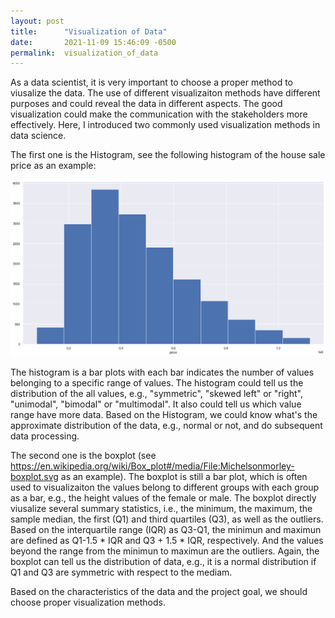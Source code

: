 ```yaml
---
layout: post
title:      "Visualization of Data"
date:       2021-11-09 15:46:09 -0500
permalink:  visualization_of_data
---
```



As a data scientist, it is very important to choose a proper method to viusalize the data.  The use of different visualizaiton methods have different purposes and could reveal the data in different aspects. The good visualization could make the communication with the stakeholders more effectively. Here, I introduced two commonly used visualization methods  in data science. 

The first one is the Histogram, see the following histogram of the house sale price as an example:

![Histogram of the house price](https://raw.githubusercontent.com/eegshou/dsc-phase-2-project/mvp/Figs/Price_histogram.png)

The histogram is a bar plots with each bar indicates the number of values belonging to a specific range of values. The histogram could tell us the distribution of the all values, e.g., "symmetric", "skewed left" or "right", "unimodal", "bimodal" or "multimodal". It also could tell us which value range have more data.  Based on the Histogram, we could know what's the approximate distribution of the data, e.g., normal or not, and do subsequent data processing.


The second one is the boxplot (see https://en.wikipedia.org/wiki/Box_plot#/media/File:Michelsonmorley-boxplot.svg as an example). The boxplot is still a bar plot, which is often used to visualizaiton the values belong to different groups with each group as a bar, e.g., the height values of the female or male. The boxplot directly viusalize several summary statistics, i.e., the minimum, the maximum, the sample median, the first (Q1) and third quartiles (Q3), as well as the outliers. Based on the interquartile range (IQR) as Q3-Q1, the minimun and maximun are defined as Q1-1.5 * IQR and Q3 + 1.5 * IQR, respectively. And the values beyond the range from the minimun to maximun are the outliers. Again, the boxplot can tell us the distribution of data, e.g., it is a normal distribution if Q1 and Q3 are symmetric with respect to the mediam.

Based on the characteristics of the data and the project goal, we should choose proper visualization methods.



